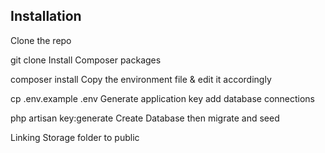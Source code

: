 


## Installation

Clone the repo

git clone 
Install Composer packages

composer install
Copy the environment file & edit it accordingly

cp .env.example .env
Generate application key add database connections

php artisan key:generate
Create Database then migrate and seed

Linking Storage folder to public
